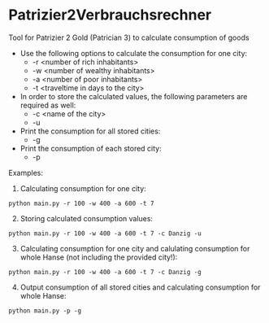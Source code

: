 # Patrizier2Verbrauchsrechner
Tool for Patrizier 2 Gold (Patrician 3) to calculate consumption of goods

* Use the following options to calculate the consumption for one city:
    * -r \<number of rich inhabitants>
    * -w \<number of wealthy inhabitants>
    * -a \<number of poor inhabitants>
    * -t \<traveltime in days to the city>
* In order to store the calculated values, the following parameters are required as well:
    * -c \<name of the city>
    * -u
* Print the consumption for all stored cities:
    * -g
* Print the consumption of each stored city:
    * -p
    
Examples:
1. Calculating consumption for one city:
```
python main.py -r 100 -w 400 -a 600 -t 7
```
2. Storing calculated consumption values:
```
python main.py -r 100 -w 400 -a 600 -t 7 -c Danzig -u
```
3. Calculating consumption for one city and calulating consumption for whole Hanse (not including the provided city!):
```
python main.py -r 100 -w 400 -a 600 -t 7 -c Danzig -g
```
4. Output consumption of all stored cities and calculating consumption for whole Hanse:
```
python main.py -p -g
```